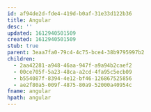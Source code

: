 ```yaml
---
id: af94de2d-fde4-419d-b0af-31e33d122b36
title: Angular
desc: ''
updated: 1612940501509
created: 1612940501509
stub: true
parent: 3eaa7fa0-79c4-4c75-bce4-38b9795997b2
children:
  - 2aa42281-a948-46aa-947f-a9a94b2caef2
  - 00ce705f-5a23-48ca-a2cd-4fa95c5ecb09
  - b554087f-8394-4e12-bf46-126867525856
  - ae2f80a5-009f-4875-80a9-52000a40954c
fname: angular
hpath: angular
---
```



